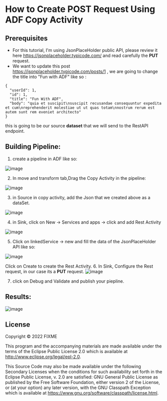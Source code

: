 # How to Create POST Request Using ADF Copy Activity

## Prerequisites 
* For this tutorial, I'm using JsonPlaceHolder public API, please review it here  https://jsonplaceholder.typicode.com/ 
and read carefully the **PUT**	request.
* We want to update this post https://jsonplaceholder.typicode.com/posts/1 , we are going to change the title into "Fun with ADF" like so : 
 
```
{
  "userId": 1,
  "id": 1,
  "title": "Fun With ADF",
  "body": "quia et suscipit\nsuscipit recusandae consequuntur expedita et cum\nreprehenderit molestiae ut ut quas totam\nnostrum rerum est autem sunt rem eveniet architecto"
} 
```
this is going to be our source **dataset** that we will send to the RestAPI endpoint. 
## Building Pipeline:

1. create a pipeline in ADF like so:


![image](https://user-images.githubusercontent.com/29353746/177719662-be3ec024-d0ab-4d10-b30a-8e4cfd7bcf04.png)

2. In move and transform tab,Drag the Copy Activity in the pipeline:
 
 ![image](https://user-images.githubusercontent.com/29353746/177723298-d2ca2610-35f2-4be3-8448-28bd879c7634.png)
 
3. in Source in copy activity, add the Json that we created above as a dataSet.

![image](https://user-images.githubusercontent.com/29353746/177727313-5c04e2ce-0b27-43f9-a575-998ec4dc73a7.png)

4. in Sink, click on New -> Services and apps -> click and add Rest Activity

![image](https://user-images.githubusercontent.com/29353746/177727752-ea8953e4-ad63-46cb-9b12-3ff31e95c763.png)

5. Click on linkedService -> new and fill the data of the JsonPlaceHolder API like so:

![image](https://user-images.githubusercontent.com/29353746/177728401-23afad89-fa98-4a87-ac05-46087c16505c.png)

Click on Create to create the Rest Activity.
6. In Sink, Configure the Rest request, in our case its a **PUT** request.
![image](https://user-images.githubusercontent.com/29353746/177728157-19c929ac-05b0-4c11-b380-1948d6cbc0e0.png)


7. click on Debug and Validate and publish your piepline. 

## Results:

![image](https://user-images.githubusercontent.com/29353746/177728915-d38fc2e1-f10e-4348-aab1-d0391295402e.png)

  
## License

Copyright © 2022 FIXME

This program and the accompanying materials are made available under the
terms of the Eclipse Public License 2.0 which is available at
http://www.eclipse.org/legal/epl-2.0.

This Source Code may also be made available under the following Secondary
Licenses when the conditions for such availability set forth in the Eclipse
Public License, v. 2.0 are satisfied: GNU General Public License as published by
the Free Software Foundation, either version 2 of the License, or (at your
option) any later version, with the GNU Classpath Exception which is available
at https://www.gnu.org/software/classpath/license.html.
